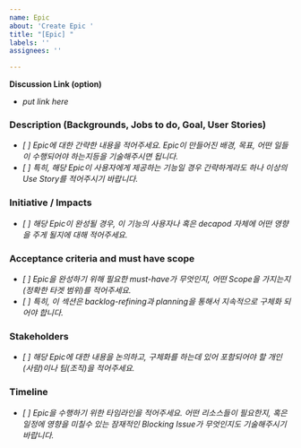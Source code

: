 ```yaml
---
name: Epic
about: 'Create Epic '
title: "[Epic] "
labels: ''
assignees: ''

---
```

**Discussion Link (option)**
- _put link here_


### Description (Backgrounds, Jobs to do, Goal, User Stories) 
- _[ ] Epic에 대한 간략한 내용을 적어주세요. Epic이 만들어진 배경, 목표, 어떤 일들이 수행되어야 하는지등을 기술해주시면 됩니다._
- _[ ] 특히, 해당 Epic이 사용자에게 제공하는 기능일 경우 간략하게라도 하나 이상의 Use Story를 적어주시기 바랍니다._

### Initiative / Impacts
- _[ ] 해당 Epic이 완성될 경우, 이 기능의 사용자나 혹은 decapod 자체에 어떤 영향을 주게 될지에 대해 적어주세요._

### Acceptance criteria and must have scope
- _[ ] Epic을 완성하기 위해 필요한 must-have가 무엇인지, 어떤 Scope을 가지는지 (정확한 타겟 범위)를 적어주세요._
- _[ ] 특히, 이 섹션은 backlog-refining과 planning을 통해서 지속적으로 구체화 되어야 합니다._

### Stakeholders
- _[ ] 해당 Epic에 대한 내용을 논의하고, 구체화를 하는데 있어 포함되어야 할 개인(사람)이나 팀(조직)을 적어주세요._ 

### Timeline
- _[ ] Epic을 수행하기 위한 타임라인을 적어주세요. 어떤 리소스들이 필요한지, 혹은 일정에 영향을 미칠수 있는 잠재적인 Blocking Issue가 무엇인지도 기술해주시기 바랍니다._
